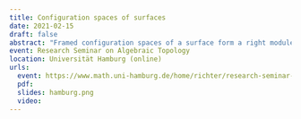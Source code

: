```yaml
---
title: Configuration spaces of surfaces
date: 2021-02-15
draft: false
abstract: "Framed configuration spaces of a surface form a right module over the framed little disks operad. This rich algebraic structure has important consequences, for example for the computations of manifold calculus or factorization homology. Determining the homotopy type of this operadic right module remains however a difficult task. In this talk, I will explain how to compute the rational homotopy type for oriented compact surfaces. The end result is a finite-dimensional purely combinatorial model. The proof involves several ingredients: Kontsevich’s formality, Tamarkin’s formality, and the cyclic formality of the framed little disks operad. (Joint work with Ricardo Campos and Thomas Willwacher.)"
event: Research Seminar on Algebraic Topology
location: Universität Hamburg (online)
urls:
  event: https://www.math.uni-hamburg.de/home/richter/research-seminar-jhbr.html
  pdf:
  slides: hamburg.png
  video:
---
```

